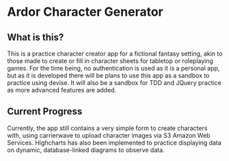 Ardor Character Generator
=========================

What is this?
-------------

This is a practice character creator app for a fictional fantasy setting, akin
to those made to create or fill in character sheets for tabletop or
roleplaying games. For the time being, no authentication is used as it is a
personal app, but as it is developed there will be plans to use this app as a
sandbox to practice using devise. It will also be a sandbox for TDD and JQuery
practice as more advanced features are added.

Current Progress
----------------

Currently, the app still contains a very simple form to create characters
with, using carrierwave to upload character images via S3 Amazon Web Services.
Highcharts has also been implemented to practice displaying data on dynamic,
database-linked diagrams to observe data.

